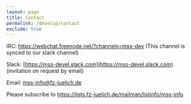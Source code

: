 ```yaml
---
layout: page
title: Contact
permalink: /develop/contact
exclude: true
---
```


IRC: <https://webchat.freenode.net/?channels=mss-dev> (This channel is synced to our slack channel)

Slack: [https://mss-devel.slack.com](https://mss-devel.slack.com) (invitation on request by email)

Email: <mss-info@fz-juelich.de>

Please subscribe to <https://lists.fz-juelich.de/mailman/listinfo/mss-info>
